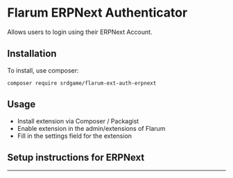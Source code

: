 # Flarum ERPNext Authenticator
Allows users to login using their ERPNext Account.

## Installation
To install, use composer:
```
composer require srdgame/flarum-ext-auth-erpnext
```
## Usage
* Install extension via Composer / Packagist
* Enable extension in the admin/extensions of Flarum
* Fill in the settings field for the extension


## Setup instructions for ERPNext ##
----------
